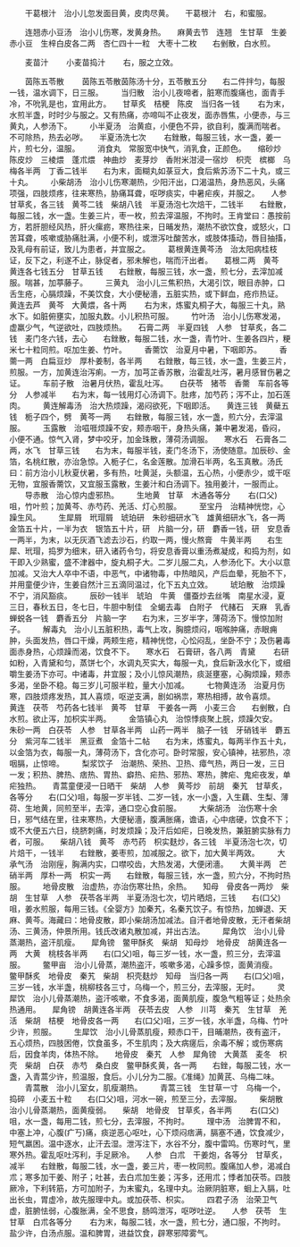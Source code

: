 <!-- { "loadSidebar": true } -->
　　干葛根汁　治小儿忽发面目黄，皮肉尽黄。　　干葛根汁　右，和蜜服。

　　连翘赤小豆汤　治小儿伤寒，发黄身热。　　麻黄去节　连翘　生甘草　生姜　赤小豆　生梓白皮各二两　杏仁四十一粒　大枣十二枚　　右剉散，白水煎。

　　麦苗汁
　　小麦苗捣汁
　　右，服之立效。

　　茵陈五苓散
　　茵陈五苓散茵陈汤十分，五苓散五分　　右二件拌匀，每服一钱，温水调下，日三服。
　　当归散　治小儿夜啼者，脏寒而腹痛也，面青手冷，不吮乳是也，宜用此方。　　甘草炙　桔梗　陈皮　当归各一钱
　　右为末，水煎半盏，时时少与服之。又有热痛，亦啼叫不止夜发，面赤唇焦，小便赤，与三黄丸，人参汤下。
　　小半夏汤　治黄疸，小便色不异，欲自利，腹满而喘者。不可除热，热去必哕。　　半夏汤洗七次
　　右銼散，每服三钱，水一盏，姜一片，煎七分，温服。
　　消食丸　常服宽中快气，消乳食，正颜色。　　缩砂炒　陈皮炒　三棱煨　蓬朮煨　神曲炒　麦芽炒　香附米泔浸一宿炒　枳壳　槟榔　乌梅各半两　丁香二钱半　　右为末，面糊丸如菉豆大，食后紫苏汤下二十丸，或三十丸。
　　小柴胡汤　治小儿伤寒潮热，少阳汗出，口渴温热，身热恶风，头痛项强，四肢烦疼，往来寒热，胁痛耳聋，呕哕痰实，中暑疟疾，并服之。　　人参　甘草炙，各三钱　黄芩二钱　柴胡八钱　半夏汤泡七次焙干，二钱半　　右銼散，每服二钱，水一盏。生姜三片，枣一枚，煎去滓温服，不拘时。王肯堂曰：愚按前方，若肝胆经风热，肝火瘰疬，寒热往来，日晡发热，潮热不欲饮食，或怒火，口苦耳聋，咳嗽或胁痛肚满，小便不利，或泄泻吐酸苦水，或肢体搐动，唇目抽搐，及乳母有前证，致儿为患者，并宜服之。
　　葛根黄连黄芩汤　治太阳病桂枝证，反下之，利遂不止，脉促者，邪未解也，喘而汗出者。　　葛根二两　黄芩　黄连各七钱五分　甘草五钱　　右銼散，每服三钱，水一盏，煎七分，去滓加减服。喘甚，加葶藤子。
　　三黄丸　治小儿三焦积热，大渴引饮，眼目赤肿，口舌生疮，心膈烦躁，不美饮食，大小便秘濇，五脏实热，或下鲜血，疮疖热证。　　黄连去芦　黄芩　大黄煨，各十两
　　右为末，炼蜜丸桐子大，每服三十丸，熟水下。如脏俯壅实，加服丸数。小儿积热可服。
　　竹叶汤　治小儿伤寒发渴，虚羸少气，气逆欲吐，四肢烦热。　　石膏二两　半夏四钱　人参　甘草炙，各二钱　麦门冬六钱，去心　　右銼散，每服二钱，水一盏，青竹叶、生姜各四片，粳米七十粒同煎。呕加生姜、竹叶。
　　香薷饮　治夏月中暑，下咽即苏。
　　香薷一两　白扁豆炒　厚朴姜制，各半两　　右銼散，每三钱，水一盏，生姜三片，煎服。一方，加黄连治泻痢。一方，加芎芷香苏散，治霍乱吐泻，暑月感冒伤暑之证。
　　车前子散　治暑月伏热，霍乱吐泻。　　白茯苓　猪苓　香薷　车前各等分　人参减半　　右为末，每一钱用灯心汤调下。肚疼，加芍药；泻不止，加石莲肉。
　　黄连解毒汤　治大热烦躁，渴闷欲死，下咽即活。　　黄连三钱　黄蘗五钱　栀子四个，劈　黄芩一两　　右銼散，每服三钱，水一盏，煎六分，去滓温服。
　　玉露散　治嗞啀烦躁不安，颊赤咽干，身热头痛，兼中暑发渴，昏闷，小便不通。惊气入肾，梦中咬牙，加金珠散，薄荷汤调服。　　寒水石　石膏各二两，水飞　甘草三钱　　右为末，每服半钱，麦门冬汤下，汤使随意。加辰砂、金箔，名桃红散，亦治急惊。入栀子仁，名金莲散。加滑石半两，名玉真散。汤氏曰：前方治小儿秋夏伏暑，多有热，吐黄涎，头额温，五心热，小便赤少，或干呕无物，宜服香薷饮，又宜服玉露散，生姜汁和白汤调下。独用姜汁，一服而止。
　　导赤散　治心惊内虚邪热。
　　生地黄　甘草　木通各等分
　　右(口父)咀，竹叶煎；加黄芩、赤芍药、羌活、灯心煎服。
　　至宝丹　治精神恍惚，心躁生风。
　　生犀屑　玳瑁屑　琥珀研　朱砂细研水飞　雄黄细研水飞，各一两　金箔五十片，一半为衣　银箔五十片，研　片脑一分，研　麝香一钱，研　安息香一两半，为末，以无灰酒飞滤去沙石，约取一两，慢火熬膏　牛黄半两　　右生犀、玳瑁，捣罗为细末，研入诸药令匀，将安息香膏以重汤煮凝成，和捣为剂，如干即入少熟蜜，盛不津器中，旋丸桐子大。二岁儿服二丸，人参汤化下。大小以意加减。又治大人卒中不语，中恶气，中诸物毒，中热暗风，产后血晕，死胎不下，并用童便少许，生姜自然汁三五滴同温过，化下五丸立效。
　　琥珀散　治烦躁不宁，消风豁痰。
　　辰砂一钱半　琥珀　牛黄　僵蚕炒去丝嘴　南星水浸，夏三日，春秋五日，冬七日，牛胆中制佳　全蝎去毒　白附子　代赭石　天麻　乳香　蝉蜕各一钱　麝香五分　片脑一字　　右为末，三岁半字，薄荷汤下。慢惊加附子。
　　解毒丸　治小儿五脏积热，毒气上攻，胸臆烦闷，咽喉肿痛，赤眼痈肿，头面发热，唇口干燥，两颊生疮，精神恍惚，心忪闷乱，坐卧不宁；及伤暑毒面赤身热，心烦躁而渴，饮食不下。　　寒水石　石膏研，各八两　青黛
　　右研如粉，入青黛和匀，蒸饼七个，水调丸芡实大，每服一丸，食后新汲水化下，或细嚼生姜汤下亦可。中诸毒，井宜服；及小儿惊风潮热，痰涎壅塞，心胸烦躁，颊赤多渴，坐卧不稳。每三岁儿可服半粒，量大小加减。
　　七物黄连汤　治夏月伤寒，四肢烦疼发热，其人喜烦，呕逆支满，剧如祸祟，寒热相搏，故令喜烦。　　黄连　茯苓　芍药各七钱半　黄芩　甘草　干姜各一两　小麦三合　　右剉散，白水煎。欲止泻，加枳实半两。
　　金箔镇心丸　治惊悸痰聚上脘，烦躁欠安。　　朱砂一两　白茯苓　人参　甘草各半两　山药一两半　脑子一钱　牙硝钱半　麝五分　紫河车二钱半　黑豆煮　金箔十二帖　　右为末，炼蜜丸，每两半作五十丸，以金箔为衣，每服一丸，薄荷汤下，含化亦可。卧时常服，安心镇神，袪邪热，凉咽膈，止惊啼。
　　梨浆饮子　治潮热、荣热、卫热、瘴气热，两日一发，三日一发；积热、脾热、痞热、胃热、癖热、疟热、邪热、寒热，脾疟、鬼疟夜发，单疟独热。　　青蒿童便浸一日晒干　柴胡　人参　黄芩炒　前胡　秦艽　甘草炙，各等分　　右(口父)咀，每服一岁半钱、二岁一钱，水一小盏，入生藕、生梨、薄荷、生地黄，同煎至半，去滓，通口空心食前服。
　　大柴胡汤　治伤寒十余日，邪气结在里，往来寒热，大便秘濇，腹满胀痛，谵语，心中痞硬，饮食不下；或不大便五六日，绕脐刺痛，时发烦躁；及汗后如疟，日晚发热，兼脏腑实脉有力者，可服。　　柴胡八钱　黄芩　赤芍药　枳实麸炒，各三钱　半夏汤泡七次，切片焙干，一钱半　　右銼散，姜枣煎，加减服之。欲下，加大黄半两效。
　　大承气汤　治刚痓，胸满内实，口噤咬齿，大热发渴，大便闭濇。　　大黄半两　芒硝半两　厚朴一两　枳实一两　　右銼散，每服三钱，水一盏，煎六分，不拘时热服。
　　地骨皮散　治虚热，亦治伤寒壮热，余热。　　知母　骨皮各一两炒　柴胡　生甘草　人参　茯苓各半两　半夏汤泡七次，切片晒焙，三钱　　右(口父)咀，姜水煎服，每用三钱。《全婴方》加秦艽，名秦艽饮子。有惊热，加蝉退、天麻、黄芩。海藏曰：地骨皮散，即小柴胡汤加减法。自汗者地骨皮散，无汗者柴胡汤、三黄汤，仲景所用。钱氏改诸丸散加减，并出古法。
　　犀角饮　治小儿骨蒸潮热，盗汗肌瘦。　　犀角镑　鳖甲酥炙　柴胡　知母炒　地骨皮　胡黄连各一两　大黄　桃枝各半两　　右(口父)咀，每三岁一钱，水一盏，煎三分，去滓温服。
　　鳖甲亩　治小儿骨蒸，潮热盗汗，咳嗽多渴，心躁多惊，面黄消瘦。　　鳖甲酥炙　地骨皮　秦艽　柴胡　枳壳麸炒　知母　当归各一两　　右(口父)咀，三岁一钱，水半盏，桃柳枝各三寸，乌梅一个，煎三分，去滓服，无时。
　　灵犀饮　治小儿骨蒸潮热，盗汗咳嗽，不食多渴，面黄肌瘦，腹急气粗等证；处热余热通用。　　犀角镑　胡黄连各半两　茯苓去皮　人参　川芎　秦艽　生甘草　羌活　柴胡　桔梗　地骨皮各一两　　右(口父)咀，三岁一钱，水半盏，乌梅、竹叶少许，煎服。
　　生犀饮　治小儿骨蒸肌瘦，颊赤口干，目晡潮热，夜有盗汗，五心烦热，四肢困倦，饮食虽多，不生肌肉；及大病瘥后，余毒不解；或伤寒病后，因食羊肉，体热不除。　　地骨皮　秦艽　人参　犀角镑　大黄蒸　麦冬　枳壳　柴胡　白茯　赤芍　桑白皮　鳖甲酥炙黄，各一两　　右銼，每服二钱，水一盏，入青蒿少许，煎温服，食后。小儿分为二服。《准绳》加黄芪、乌梅二味。
　　青蒿散　治小儿室女，肌瘦潮热。
　　青蒿三钱　生甘草一寸　乌梅一个，捣碎　小麦五十粒　　右(口父)咀，河水一碗，煎至三分，去滓服。
　　柴胡散　治小儿骨蒸潮热，面黄瘦弱。　　柴胡　地骨皮　甘草炙，各半两
　　右(口父)咀，水一盏，每用二钱，煎七分，去滓服，不拘时。
　　理中汤　治脾胃不和，中塞上冲，心腹(疒丂)痛，痰逆恶心呕吐，心下烦闷痞满，膈塞不通，饮食减少，短气羸困。温中逐水，止汗去湿。泄泻注下，水谷不分，腹中雷鸣。伤寒时气，里寒外热。霍乱呕吐泻利，手足厥冷。　　人参　白朮　干姜炮，各等分　甘草炙，减半　　右銼散，每服二钱，水一盏，姜三片，枣一枚同煎。腹痛加人参，渴减白朮；寒多加干姜、附子；吐甚，去白朮加生姜；泻多，还用朮；悸者加茯苓。四肢厥冷，下利转筋，方可加附子，为末蜜丸，名理中丸。治厥阴脏寒，蛔上入膈，吐出长虫，胃虚冷，故先服理中丸。或加茯苓、枳实。
　　四君子汤　治荣卫气虚，脏腑怯弱，心腹胀满，全不思食，肠鸣泄泻，呕哕吐逆。　　人参　茯苓　生甘草　白朮各等分
　　右为末，每服二钱，水一盏，煎七分，通口服，不拘时。盐少许，白汤点服。温和脾胃，进益饮食，辟寒邪障雾气。
